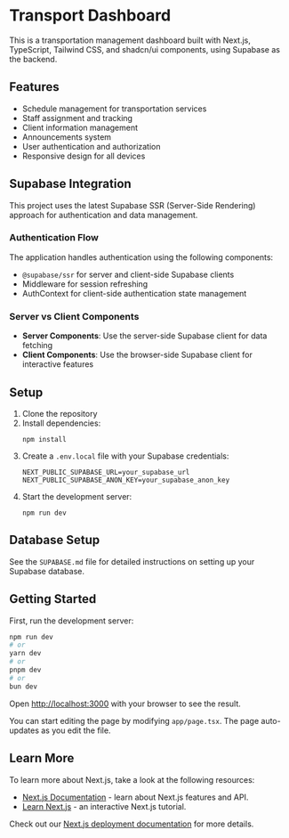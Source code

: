 # Transport Dashboard

This is a transportation management dashboard built with Next.js, TypeScript, Tailwind CSS, and shadcn/ui components, using Supabase as the backend.

## Features

- Schedule management for transportation services
- Staff assignment and tracking
- Client information management
- Announcements system
- User authentication and authorization
- Responsive design for all devices

## Supabase Integration

This project uses the latest Supabase SSR (Server-Side Rendering) approach for authentication and data management.

### Authentication Flow

The application handles authentication using the following components:

- `@supabase/ssr` for server and client-side Supabase clients
- Middleware for session refreshing
- AuthContext for client-side authentication state management

### Server vs Client Components

- **Server Components**: Use the server-side Supabase client for data fetching
- **Client Components**: Use the browser-side Supabase client for interactive features

## Setup

1. Clone the repository
2. Install dependencies:
   ```
   npm install
   ```
3. Create a `.env.local` file with your Supabase credentials:
   ```
   NEXT_PUBLIC_SUPABASE_URL=your_supabase_url
   NEXT_PUBLIC_SUPABASE_ANON_KEY=your_supabase_anon_key
   ```
4. Start the development server:
   ```
   npm run dev
   ```

## Database Setup

See the `SUPABASE.md` file for detailed instructions on setting up your Supabase database.

## Getting Started

First, run the development server:

```bash
npm run dev
# or
yarn dev
# or
pnpm dev
# or
bun dev
```

Open [http://localhost:3000](http://localhost:3000) with your browser to see the result.

You can start editing the page by modifying `app/page.tsx`. The page auto-updates as you edit the file.


## Learn More

To learn more about Next.js, take a look at the following resources:

- [Next.js Documentation](https://nextjs.org/docs) - learn about Next.js features and API.
- [Learn Next.js](https://nextjs.org/learn) - an interactive Next.js tutorial.




Check out our [Next.js deployment documentation](https://nextjs.org/docs/app/building-your-application/deploying) for more details.
